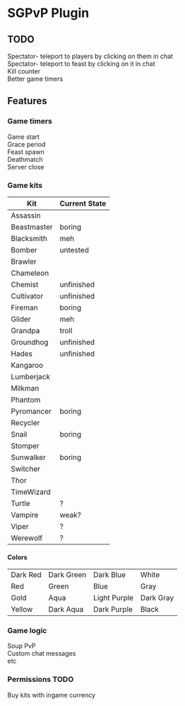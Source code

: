 # SGPvP Plugin

## TODO
Spectator- teleport to players by clicking on them in chat \
Spectator- teleport to feast by clicking on it in chat \
Kill counter \
Better game timers



## Features

### Game timers
Game start \
Grace period \
Feast spawn \
Deathmatch \
Server close

### Game kits
| **Kit**     | **Current State** |
| ----------- | ----------------- |
| Assassin    |                   |
| Beastmaster | boring            |
| Blacksmith  | meh               |
| Bomber      | untested          |
| Brawler     |                   |
| Chameleon   |                   |
| Chemist     | unfinished        |
| Cultivator  | unfinished        |
| Fireman     | boring            |
| Glider      | meh               |
| Grandpa     | troll             |
| Groundhog   | unfinished        |
| Hades       | unfinished        |
| Kangaroo    |                   |
| Lumberjack  |                   |
| Milkman     |                   |
| Phantom     |                   |
| Pyromancer  | boring            |
| Recycler    |                   |
| Snail       | boring            |
| Stomper     |                   |
| Sunwalker   | boring            |
| Switcher    |                   |
| Thor        |                   |
| TimeWizard  |                   |
| Turtle      | ?                 |
| Vampire     | weak?             |
| Viper       | ?                 |
| Werewolf    | ?                 |

#### Colors
|          |            |              |           |
| -------- | ---------- | ------------ | --------- |
| Dark Red | Dark Green | Dark Blue    | White     |
| Red      | Green      | Blue         | Gray      |
| Gold     | Aqua       | Light Purple | Dark Gray |
| Yellow   | Dark Aqua  | Dark Purple  | Black     |

### Game logic
Soup PvP \
Custom chat messages \
etc

### Permissions TODO
Buy kits with ingame currency

